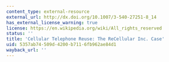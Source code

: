 ```yaml
---
content_type: external-resource
external_url: http://dx.doi.org/10.1007/3-540-27251-8_14
has_external_license_warning: true
license: https://en.wikipedia.org/wiki/All_rights_reserved
status: ''
title: 'Cellular Telephone Reuse: The ReCellular Inc. Case'
uid: 5357ab74-509d-4200-b711-6fb962ae84d1
wayback_url: ''
---
```

